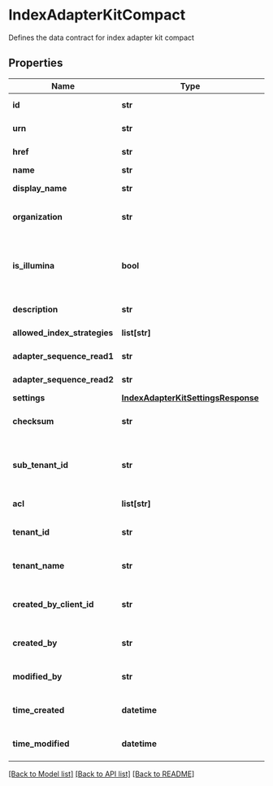 # IndexAdapterKitCompact

Defines the data contract for index adapter kit compact
## Properties
Name | Type | Description | Notes
------------ | ------------- | ------------- | -------------
**id** | **str** | Unique object ID | [optional] 
**urn** | **str** | URN of the object | [optional] 
**href** | **str** | HREF to the object | [optional] 
**name** | **str** | Name of the kit | [optional] 
**display_name** | **str** | User-friendly name of the kit | [optional] 
**organization** | **str** | Name of organization owning the kit | [optional] 
**is_illumina** | **bool** | Indicates whether or not the current index adapter kit is from Illumina | [optional] 
**description** | **str** | Description of the kit | [optional] 
**allowed_index_strategies** | **list[str]** | List of allowed index strategies | [optional] 
**adapter_sequence_read1** | **str** | Read 1 adapter sequence | [optional] 
**adapter_sequence_read2** | **str** | Read 2 adapter sequence | [optional] 
**settings** | [**IndexAdapterKitSettingsResponse**](IndexAdapterKitSettingsResponse.md) |  | [optional] 
**checksum** | **str** | Stores the checksum of IndexAdapterKit | [optional] 
**sub_tenant_id** | **str** | Organizational or Workgroup ID. If neither are present, User ID. | [optional] 
**acl** | **list[str]** | Access control list of the object | [optional] 
**tenant_id** | **str** | Unique identifier for the resource tenant | [optional] 
**tenant_name** | **str** | Unique tenant name for the resource tenant | [optional] 
**created_by_client_id** | **str** | ClientId that created the resource (bssh, stratus...) | [optional] 
**created_by** | **str** | User that created the resource | [optional] 
**modified_by** | **str** | User that last modified the resource | [optional] 
**time_created** | **datetime** | Time (in UTC) the resource was created | [optional] 
**time_modified** | **datetime** | Time (in UTC) the resource was modified | [optional] 

[[Back to Model list]](../README.md#documentation-for-models) [[Back to API list]](../README.md#documentation-for-api-endpoints) [[Back to README]](../README.md)


